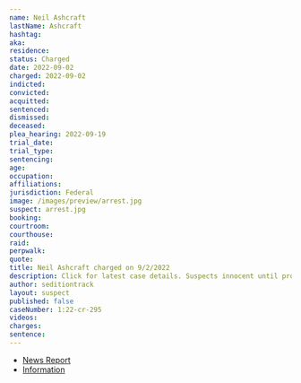 ```yaml
---
name: Neil Ashcraft
lastName: Ashcraft
hashtag: 
aka:
residence: 
status: Charged
date: 2022-09-02
charged: 2022-09-02
indicted:
convicted:
acquitted:
sentenced:
dismissed:
deceased:
plea_hearing: 2022-09-19
trial_date:
trial_type:
sentencing:
age:
occupation:
affiliations:
jurisdiction: Federal
image: /images/preview/arrest.jpg
suspect: arrest.jpg
booking:
courtroom:
courthouse:
raid:
perpwalk:
quote:
title: Neil Ashcraft charged on 9/2/2022
description: Click for latest case details. Suspects innocent until proven guilty.
author: seditiontrack
layout: suspect
published: false
caseNumber: 1:22-cr-295
videos:
charges:
sentence:
---
```

- [News Report](https://bipartisanreport.com/2022/09/05/flagpole-wielding-jan-6-rioter-tracked-down-and-caught-by-feds/)
- [Information](https://storage.courtlistener.com/recap/gov.uscourts.dcd.246922/gov.uscourts.dcd.246922.1.0.pdf)
